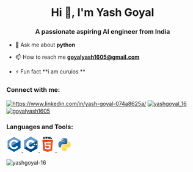 <h1 align="center">Hi 👋, I'm Yash Goyal</h1>
<h3 align="center">A passionate aspiring AI engineer from India</h3>

- 💬 Ask me about **python**

- 📫 How to reach me **goyalyash1605@gmail.com**

- ⚡ Fun fact **i am curuios **

<h3 align="left">Connect with me:</h3>
<p align="left">
<a href="https://linkedin.com/in/https://www.linkedin.com/in/yash-goyal-074a8625a/" target="blank"><img align="center" src="https://raw.githubusercontent.com/rahuldkjain/github-profile-readme-generator/master/src/images/icons/Social/linked-in-alt.svg" alt="https://www.linkedin.com/in/yash-goyal-074a8625a/" height="30" width="40" /></a>
<a href="https://instagram.com/yashgoyal_16" target="blank"><img align="center" src="https://raw.githubusercontent.com/rahuldkjain/github-profile-readme-generator/master/src/images/icons/Social/instagram.svg" alt="yashgoyal_16" height="30" width="40" /></a>
<a href="https://www.hackerrank.com/goyalyash1605" target="blank"><img align="center" src="https://raw.githubusercontent.com/rahuldkjain/github-profile-readme-generator/master/src/images/icons/Social/hackerrank.svg" alt="goyalyash1605" height="30" width="40" /></a>
</p>

<h3 align="left">Languages and Tools:</h3>
<p align="left"> <a href="https://www.cprogramming.com/" target="_blank" rel="noreferrer"> <img src="https://raw.githubusercontent.com/devicons/devicon/master/icons/c/c-original.svg" alt="c" width="40" height="40"/> </a> <a href="https://www.w3schools.com/cpp/" target="_blank" rel="noreferrer"> <img src="https://raw.githubusercontent.com/devicons/devicon/master/icons/cplusplus/cplusplus-original.svg" alt="cplusplus" width="40" height="40"/> </a> <a href="https://www.w3.org/html/" target="_blank" rel="noreferrer"> <img src="https://raw.githubusercontent.com/devicons/devicon/master/icons/html5/html5-original-wordmark.svg" alt="html5" width="40" height="40"/> </a> <a href="https://www.python.org" target="_blank" rel="noreferrer"> <img src="https://raw.githubusercontent.com/devicons/devicon/master/icons/python/python-original.svg" alt="python" width="40" height="40"/> </a> </p>

<p><img align="center" src="https://github-readme-stats.vercel.app/api/top-langs?username=yashgoyal-16&show_icons=true&locale=en&layout=compact" alt="yashgoyal-16" /></p>
